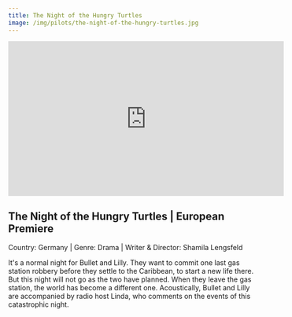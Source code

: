 ```yaml
---
title: The Night of the Hungry Turtles
image: /img/pilots/the-night-of-the-hungry-turtles.jpg
---
```

<iframe width="560" height="315" src="https://www.youtube-nocookie.com/embed/AbGaDvVmgus?controls=1" frameborder="0" allow="accelerometer; autoplay; encrypted-media; gyroscope; picture-in-picture" allowfullscreen></iframe>

## The Night of the Hungry Turtles | European Premiere
Country: Germany | Genre: Drama | Writer & Director: Shamila Lengsfeld

It's a normal night for Bullet and Lilly. They want to commit one last gas station robbery before they settle to the Caribbean, to start a new life there. But this night will not go as the two have planned. When they leave the gas station, the world has become a different one.
Acoustically, Bullet and Lilly are accompanied by radio host Linda, who comments on the events of this catastrophic night.

